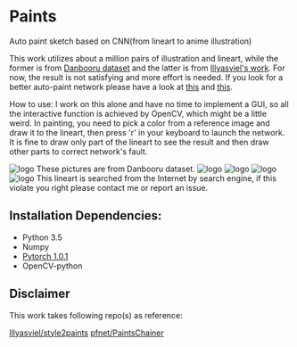 # Paints
Auto paint sketch based on CNN(from lineart to anime illustration) 

This work utilizes about a million pairs of illustration and lineart, while the former is from [Danbooru dataset](https://www.gwern.net/Danbooru2018#download) and the latter is from [lllyasviel's work](https://github.com/lllyasviel/sketchKeras). For now, the result is not satisfying and more effort is needed. If you look for a better auto-paint network please have a look at [this](https://github.com/pfnet/PaintsChainer) and [this](https://github.com/lllyasviel/style2paints).

How to use:
I work on this alone and have no time to implement a GUI, so all the interactive function is achieved by OpenCV, which might be a little weird. In painting, you need to pick a color from a reference image and draw it to the lineart, then press 'r' in your keyboard to launch the network. It is fine to draw only part of the lineart to see the result and then draw other parts to correct network's fault.

![logo](https://github.com/adamz799/Paints/tree/master/demo/splice_51419210.png)
These pictures are from Danbooru dataset.
![logo](https://github.com/adamz799/Paints/tree/master/demo/d2.PNG)
![logo](https://github.com/adamz799/Paints/tree/master/demo/d3.PNG)
![logo](https://github.com/adamz799/Paints/tree/master/demo/d4.PNG)
![logo](https://github.com/adamz799/Paints/tree/master/demo/d5.PNG)
This lineart is searched from the Internet by search engine, if this violate you right please contact me or report an issue. 


## Installation Dependencies:
* Python 3.5
* Numpy
* [Pytorch 1.0.1](https://pytorch.org/)
* OpenCV-python

## Disclaimer
This work takes following repo(s) as reference:

[lllyasviel/style2paints](https://github.com/lllyasviel/style2paints)
[pfnet/PaintsChainer](https://github.com/pfnet/PaintsChainer)
